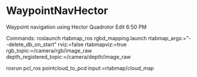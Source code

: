 # WaypointNavHector
Waypoint navigation using Hector Quadrotor
Edit 6:50 PM

Commands:
roslaunch rtabmap_ros rgbd_mapping.launch rtabmap_args:="--delete_db_on_start" rviz:=false rtabmapviz:=true rgb_topic:=/camera/rgb/image_raw depth_registered_topic:=/camera/depth/image_raw


rosrun pcl_ros pointcloud_to_pcd input:=rtabmap/cloud_map

